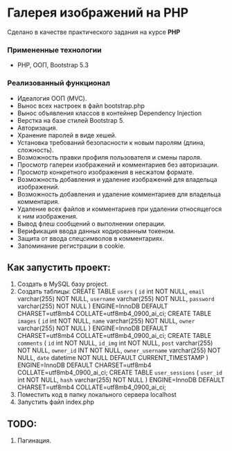 # Галерея изображений на PHP

Сделано в качестве практического задания на курсе **PHP**

### Примененные технологии
* PHP, ООП, Bootstrap 5.3

### Реализованный функционал

* Идеалогия ООП (MVC).
* Вынос всех настроек в файл bootstrap.php
* Вынос объявления классов в контейнер Dependency Injection
* Верстка на базе стилей Bootstrap 5.
* Авторизация.
* Хранение паролей в виде хешей. 
* Установка требований безопасности к новым паролям (длина, сложность).
* Возможность правки профиля пользователя и смены пароля.
* Просмотр галереи изображений и комментариев без авторизации.        
* Просмотр конкретного изображения в несжатом формате.
* Возможность добавления и удаление изображений для владельца изображений.
* Возможность добавления и удаление комментариев для владельца комментария.
* Удаление всех файлов и комментариев при удалении относящегося к ним изображения.
* Вывод флеш сообщений о выполнении операции.
* Верификация ввода данных кодированным токеном.
* Защита от ввода спецсимволов в комментариях. 
* Запоминание регистрации в cookie.

## Как запустить проект:
1. Создать в MySQL базу project.
2. Создать таблицы:
CREATE TABLE `users` (
  `id` int NOT NULL,
  `email` varchar(255) NOT NULL,
  `username` varchar(255) NOT NULL,
  `password` varchar(255) NOT NULL
) ENGINE=InnoDB DEFAULT CHARSET=utf8mb4 COLLATE=utf8mb4_0900_ai_ci;
CREATE TABLE `images` (
  `id` int NOT NULL,
  `name` varchar(255) NOT NULL,
  `owner` varchar(255) NOT NULL
) ENGINE=InnoDB DEFAULT CHARSET=utf8mb4 COLLATE=utf8mb4_0900_ai_ci;
CREATE TABLE `comments` (
  `id` int NOT NULL,
  `id_img` int NOT NULL,
  `post` varchar(255) NOT NULL,
  `owner_id` INT NOT NULL,
  `owner_username` varchar(255) NOT NULL,
  `date` datetime NOT NULL DEFAULT CURRENT_TIMESTAMP
) ENGINE=InnoDB DEFAULT CHARSET=utf8mb4 COLLATE=utf8mb4_0900_ai_ci;
CREATE TABLE `user_sessions` (
  `user_id` int NOT NULL,
  `hash` varchar(255) NOT NULL
) ENGINE=InnoDB DEFAULT CHARSET=utf8mb4 COLLATE=utf8mb4_0900_ai_ci;
3. Поместить код в папку локального сервера localhost
4. Запустить файл index.php

## TODO:
1. Пагинация.




